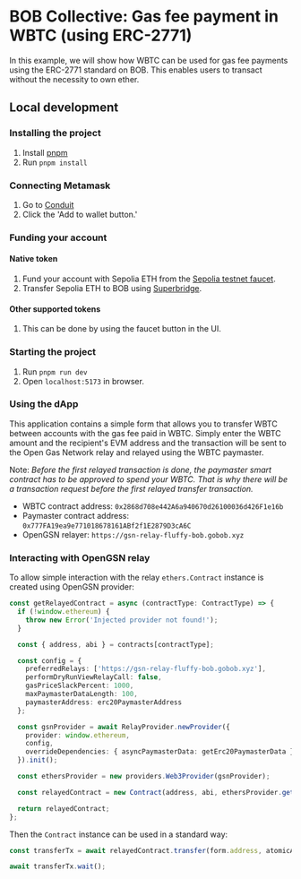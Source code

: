 # BOB Collective: Gas fee payment in WBTC (using ERC-2771)

In this example, we will show how WBTC can be used for gas fee payments using the ERC-2771 standard on BOB. This enables users to transact without the necessity to own ether.

## Local development

### Installing the project

1. Install [pnpm](https://pnpm.io/installation)
2. Run `pnpm install`

### Connecting Metamask

1. Go to [Conduit](https://app.conduit.xyz/published/view/puff-bob-jznbxtoq7h)
2. Click the 'Add to wallet button.'

### Funding your account

#### Native token

1. Fund your account with Sepolia ETH from the [Sepolia testnet faucet](https://faucetlink.to/sepolia).
2. Transfer Sepolia ETH to BOB using [Superbridge](https://puff-bob-jznbxtoq7h.testnets.superbridge.app/).

#### Other supported tokens

1. This can be done by using the faucet button in the UI.

### Starting the project

1. Run `pnpm run dev`
2. Open `localhost:5173` in browser.

### Using the dApp

This application contains a simple form that allows you to transfer WBTC between accounts with the gas fee paid in WBTC. Simply enter the WBTC amount and the recipient's EVM address and the transaction will be sent to the Open Gas Network relay and relayed using the WBTC paymaster.

Note: _Before the first relayed transaction is done, the paymaster smart contract has to be approved to spend your WBTC. That is why there will be a transaction request before the first relayed transfer transaction._

- WBTC contract address: `0x2868d708e442A6a940670d26100036d426F1e16b`
- Paymaster contract address: `0x777FA19ea9e771018678161ABf2f1E2879D3cA6C`
- OpenGSN relayer: `https://gsn-relay-fluffy-bob.gobob.xyz`

### Interacting with OpenGSN relay

To allow simple interaction with the relay `ethers.Contract` instance is created using OpenGSN provider:

```typescript
const getRelayedContract = async (contractType: ContractType) => {
  if (!window.ethereum) {
    throw new Error('Injected provider not found!');
  }

  const { address, abi } = contracts[contractType];

  const config = {
    preferredRelays: ['https://gsn-relay-fluffy-bob.gobob.xyz'],
    performDryRunViewRelayCall: false,
    gasPriceSlackPercent: 1000,
    maxPaymasterDataLength: 100,
    paymasterAddress: erc20PaymasterAddress
  };

  const gsnProvider = await RelayProvider.newProvider({
    provider: window.ethereum,
    config,
    overrideDependencies: { asyncPaymasterData: getErc20PaymasterData }
  }).init();

  const ethersProvider = new providers.Web3Provider(gsnProvider);

  const relayedContract = new Contract(address, abi, ethersProvider.getSigner());

  return relayedContract;
};
```

Then the `Contract` instance can be used in a standard way:

```typescript
const transferTx = await relayedContract.transfer(form.address, atomicAmount.toString());

await transferTx.wait();
```
